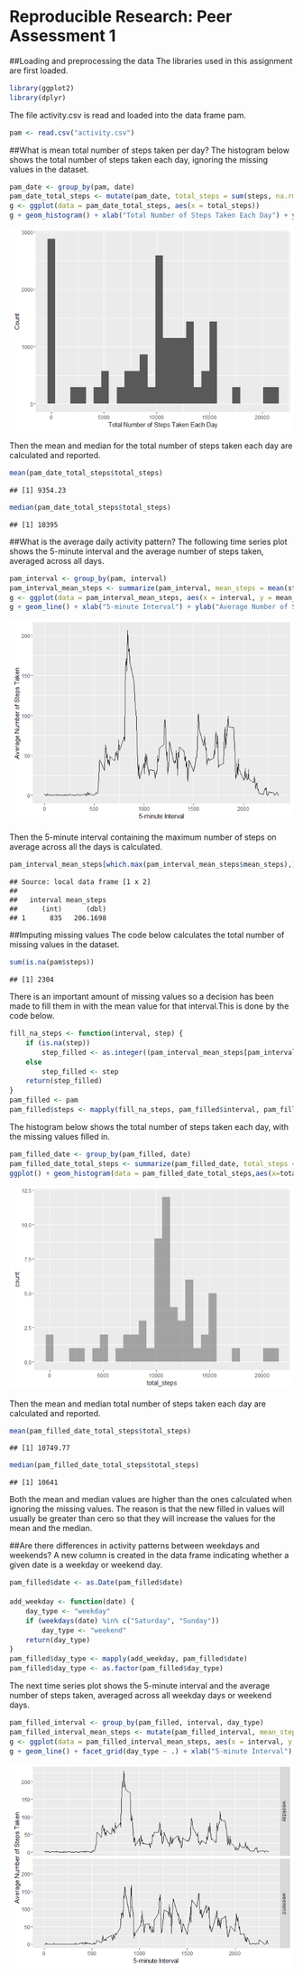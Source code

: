 # Reproducible Research: Peer Assessment 1



##Loading and preprocessing the data
The libraries used in this assignment are first loaded.

```r
library(ggplot2)
library(dplyr)
```

The file activity.csv is read and loaded into the data frame pam.

```r
pam <- read.csv("activity.csv")
```

##What is mean total number of steps taken per day?
The histogram below shows the total number of steps taken each day, ignoring the missing values in the dataset. 

```r
pam_date <- group_by(pam, date)
pam_date_total_steps <- mutate(pam_date, total_steps = sum(steps, na.rm = TRUE))
g <- ggplot(data = pam_date_total_steps, aes(x = total_steps)) 
g + geom_histogram() + xlab("Total Number of Steps Taken Each Day") + ylab("Count")
```

![](figure/unnamed-chunk-3-1.png)<!-- -->

Then the mean and median for the total number of steps taken each day are calculated and reported.

```r
mean(pam_date_total_steps$total_steps)
```

```
## [1] 9354.23
```

```r
median(pam_date_total_steps$total_steps)
```

```
## [1] 10395
```

##What is the average daily activity pattern?
The following time series plot shows the 5-minute interval and the average number of steps taken, averaged across all days.

```r
pam_interval <- group_by(pam, interval)
pam_interval_mean_steps <- summarize(pam_interval, mean_steps = mean(steps, na.rm = TRUE))
g <- ggplot(data = pam_interval_mean_steps, aes(x = interval, y = mean_steps)) 
g + geom_line() + xlab("5-minute Interval") + ylab("Average Number of Steps Taken")
```

![](figure/unnamed-chunk-5-1.png)<!-- -->

Then the 5-minute interval containing the maximum number of steps on average across all the days is calculated.

```r
pam_interval_mean_steps[which.max(pam_interval_mean_steps$mean_steps),]
```

```
## Source: local data frame [1 x 2]
## 
##   interval mean_steps
##      (int)      (dbl)
## 1      835   206.1698
```

##Imputing missing values
The code below calculates the total number of missing values in the dataset.

```r
sum(is.na(pam$steps)) 
```

```
## [1] 2304
```

There is an important amount of missing values so a decision has been made to fill them in with the mean value for that interval.This is done by the code below. 

```r
fill_na_steps <- function(interval, step) {
    if (is.na(step)) 
        step_filled <- as.integer((pam_interval_mean_steps[pam_interval_mean_steps$interval == interval, "mean_steps"]))
    else
        step_filled <- step
    return(step_filled)
}
pam_filled <- pam
pam_filled$steps <- mapply(fill_na_steps, pam_filled$interval, pam_filled$steps)
```

The histogram below shows the total number of steps taken each day, with the missing values filled in.

```r
pam_filled_date <- group_by(pam_filled, date)
pam_filled_date_total_steps <- summarize(pam_filled_date, total_steps = sum(steps, na.rm = TRUE))
ggplot() + geom_histogram(data = pam_filled_date_total_steps,aes(x=total_steps),alpha=I(0.5))
```

![](figure/unnamed-chunk-9-1.png)<!-- -->

Then the mean and median total number of steps taken each day are calculated and reported.

```r
mean(pam_filled_date_total_steps$total_steps)
```

```
## [1] 10749.77
```

```r
median(pam_filled_date_total_steps$total_steps)
```

```
## [1] 10641
```

Both the mean and median values are higher than the ones calculated when ignoring the missing values. The reason is that the new filled in values will usually be greater than cero so that they will increase the values for the mean and the median. 

##Are there differences in activity patterns between weekdays and weekends?
A new column is created in the data frame indicating whether a given date is a weekday or weekend day.

```r
pam_filled$date <- as.Date(pam_filled$date)

add_weekday <- function(date) {
    day_type <- "weekday" 
    if (weekdays(date) %in% c("Saturday", "Sunday"))
        day_type <- "weekend"
    return(day_type)
}
pam_filled$day_type <- mapply(add_weekday, pam_filled$date)
pam_filled$day_type <- as.factor(pam_filled$day_type)
```

The next time series plot shows the 5-minute interval and the average number of steps taken, averaged across all weekday days or weekend days.

```r
pam_filled_interval <- group_by(pam_filled, interval, day_type)
pam_filled_interval_mean_steps <- mutate(pam_filled_interval, mean_steps = mean(steps))
g <- ggplot(data = pam_filled_interval_mean_steps, aes(x = interval, y = mean_steps)) 
g + geom_line() + facet_grid(day_type ~ .) + xlab("5-minute Interval") + ylab("Average Number of Steps Taken")
```

![](figure/unnamed-chunk-12-1.png)<!-- -->
